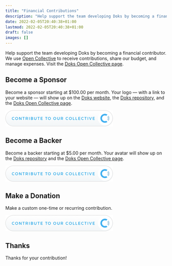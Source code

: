 ```yaml
---
title: "Financial Contributions"
description: "Help support the team developing Doks by becoming a financial contributor."
date: 2022-02-05T20:40:38+01:00
lastmod: 2022-02-05T20:40:38+01:00
draft: false
images: []
---
```


Help support the team developing Doks by becoming a financial contributor. We use [Open Collective](https://opencollective.com/) to receive contributions, share our budget, and manage expenses. Visit the [Doks Open Collective page](https://opencollective.com/doks).

## Become a Sponsor

Become a sponsor starting at $100.00 per month. Your logo — with a link to your website — will show up on the [Doks website](https://getdoks.org/), the [Doks repository](https://github.com/h-enk/doks), and the [Doks Open Collective page](https://opencollective.com/doks).

[![Become a Sponsor](contribute-button.png)](https://opencollective.com/doks/contribute/sponsor-31303/checkout)

## Become a Backer

Become a backer starting at $5.00 per month. Your avatar will show up on the [Doks repository](https://github.com/h-enk/doks) and the [Doks Open Collective page](https://opencollective.com/doks).

[![Become a Backer](contribute-button.png)](https://opencollective.com/doks/contribute/backer-31302/checkout)

## Make a Donation

Make a custom one-time or recurring contribution.

[![Make a Donation](contribute-button.png)](https://opencollective.com/doks/donate)

## Thanks

Thanks for your contribution!
